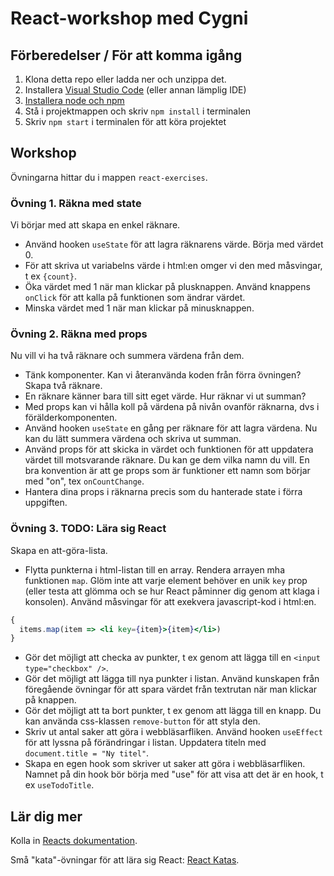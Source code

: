 # React-workshop med Cygni

## Förberedelser / För att komma igång

1. Klona detta repo eller ladda ner och unzippa det.
2. Installera [Visual Studio Code](https://code.visualstudio.com/) (eller annan lämplig IDE)
3. [Installera node och npm](https://github.com/cygni/cygni-external-react-workshop/wiki/Installera-NPM)
4. Stå i projektmappen och skriv `npm install` i terminalen
5. Skriv `npm start` i terminalen för att köra projektet

## Workshop

Övningarna hittar du i mappen `react-exercises`.

### Övning 1. Räkna med state

Vi börjar med att skapa en enkel räknare.

- Använd hooken `useState` för att lagra räknarens värde. Börja med värdet 0.
- För att skriva ut variabelns värde i html:en omger vi den med måsvingar, t ex `{count}`.
- Öka värdet med 1 när man klickar på plusknappen. Använd knappens `onClick` för att kalla på funktionen som ändrar
  värdet.
- Minska värdet med 1 när man klickar på minusknappen.

### Övning 2. Räkna med props

Nu vill vi ha två räknare och summera värdena från dem.

- Tänk komponenter. Kan vi återanvända koden från förra övningen? Skapa två räknare.
- En räknare känner bara till sitt eget värde. Hur räknar vi ut summan?
- Med props kan vi hålla koll på värdena på nivån ovanför räknarna, dvs i förälderkomponenten.
- Använd hooken `useState` en gång per räknare för att lagra värdena. Nu kan du lätt summera värdena och skriva ut
  summan.
- Använd props för att skicka in värdet och funktionen för att uppdatera värdet till motsvarande räknare. Du kan ge dem
  vilka namn du vill. En bra konvention är att ge props som är funktioner ett namn som börjar med "on",
  tex `onCountChange`.
- Hantera dina props i räknarna precis som du hanterade state i förra uppgiften.

### Övning 3. TODO: Lära sig React

Skapa en att-göra-lista.

- Flytta punkterna i html-listan till en array. Rendera arrayen mha funktionen `map`. Glöm inte att varje element
  behöver en unik `key` prop (eller testa att glömma och se hur React påminner dig genom att klaga i konsolen). Använd
  måsvingar för att exekvera javascript-kod i html:en.

```jsx
{
  items.map(item => <li key={item}>{item}</li>)
}
```

- Gör det möjligt att checka av punkter, t ex genom att lägga till en `<input type="checkbox" />`.
- Gör det möjligt att lägga till nya punkter i listan. Använd kunskapen från föregående övningar för att spara värdet
  från textrutan när man klickar på knappen.
- Gör det möjligt att ta bort punkter, t ex genom att lägga till en knapp. Du kan använda css-klassen `remove-button`
  för att styla den.
- Skriv ut antal saker att göra i webbläsarfliken. Använd hooken `useEffect` för att lyssna på förändringar i listan.
  Uppdatera titeln med `document.title = "Ny titel"`.
- Skapa en egen hook som skriver ut saker att göra i webbläsarfliken. Namnet på din hook bör börja med "use" för att
  visa att det är en hook, t ex `useTodoTitle`.

## Lär dig mer

Kolla in [Reacts dokumentation](https://reactjs.org/).

Små "kata"-övningar för att lära sig React:
[React Katas](https://www.codewars.com/collections/react-katas).
